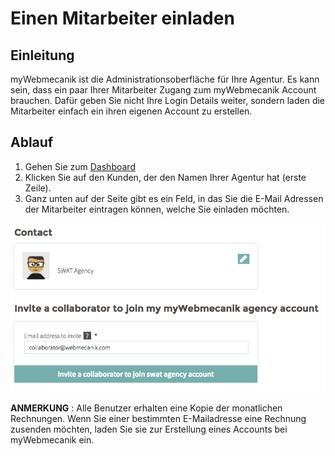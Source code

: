 # Einen Mitarbeiter einladen

## Einleitung ##

myWebmecanik ist die Administrationsoberfläche für Ihre Agentur. Es kann sein, dass ein paar Ihrer Mitarbeiter Zugang zum myWebmecanik Account brauchen.
Dafür geben Sie nicht Ihre Login Details weiter, sondern laden die Mitarbeiter einfach ein ihren eigenen Account zu erstellen.
## Ablauf ##

1. Gehen Sie zum [Dashboard](https://my.webmecanik.com)
2. Klicken Sie auf den Kunden, der den Namen Ihrer Agentur hat (erste Zeile).
3. Ganz unten auf der Seite gibt es ein Feld, in das Sie die E-Mail Adressen der Mitarbeiter eintragen können, welche Sie einladen möchten.

![image](assets/invite-collaborator.png)

**ANMERKUNG** : Alle Benutzer erhalten eine Kopie der monatlichen Rechnungen. Wenn Sie einer bestimmten E-Mailadresse eine Rechnung zusenden möchten, laden Sie sie zur Erstellung eines Accounts bei myWebmecanik ein.
